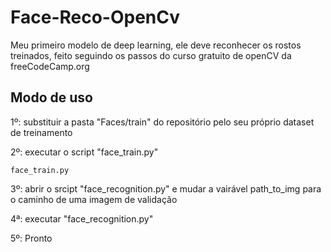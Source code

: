 # Face-Reco-OpenCv
Meu primeiro modelo de deep learning, ele deve reconhecer os rostos treinados, feito seguindo os passos do curso gratuito de openCV da freeCodeCamp.org

## Modo de uso
1º: substituir a pasta "Faces/train" do repositório pelo seu próprio dataset de treinamento

2º: executar o script "face_train.py" 
```
face_train.py
```
3º: abrir o srcipt "face_recognition.py" e mudar a vairável path_to_img para o caminho de uma imagem de validação

4ª: executar "face_recognition.py"

5º: Pronto
